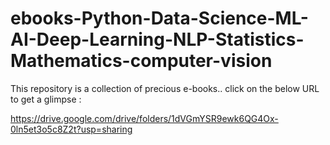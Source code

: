 # ebooks-Python-Data-Science-ML-AI-Deep-Learning-NLP-Statistics-Mathematics-computer-vision
This repository is a collection of precious e-books.. 
click on the below URL to get a glimpse :


https://drive.google.com/drive/folders/1dVGmYSR9ewk6QG4Ox-0ln5et3o5c8Z2t?usp=sharing
